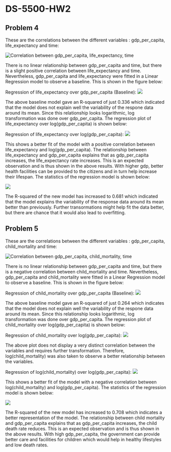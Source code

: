 # DS-5500-HW2

## Problem 4

These are the correlations between the different variables : gdp_per_capita, life_expectancy and time:

![Correlation between gdp_per_capita, life_expectancy, time](images/income_life_corr.png)

There is no linear relationship between gdp_per_capita and time, but there is a slight positive correlation between life_expectancy and time. Nevertheless, gdp_per_capita and life_expectancy were fitted in a Linear Regression model to observe a baseline. This is shown in the figure below:

Regression of life_expectancy over gdp_per_capita (Baseline):
![](images/reg_income_life.png)

The above baseline model gave an R-squared of just 0.336 which indicated that the model does not explain well the variability of the respone data around its mean. Since this relationship looks logarithmic, log transformation was done over gdp_per_capita. The regression plot of life_expectancy over log(gdp_per_capita) is shown below:

Regression of life_expectancy over log(gdp_per_capita):
![](images/reg_ln_income_life.png)

This shows a better fit of the model with a positive correlation between life_expectancy and log(gdp_per_capita). The relationship between life_expectancy and gdp_per_capita explains that as gdp_per_capita increases, the life_expectancy rate increases. This is an expected observation and is thus shown in the above results. With higher gdp, better health facilities can be provided to the citizens and in turn help increase their lifespan.
The statistics of the regression model is shown below:

![](images/income_life_summary.png)

The R-squared of the new model has increased to 0.681 which indicated that the model explains the variability of the response data around its mean better than previously. Further transormations might help fit the data better, but there are chance that it would also lead to overfitting.

## Problem 5

These are the correlations between the different variables : gdp_per_capita, child_mortality and time:

![Correlation between gdp_per_capita, child_mortality, time](images/income_mortality_corr.png)

There is no linear relationship between gdp_per_capita and time, but there is a negative correlation between child_mortality and time. Nevertheless, gdp_per_capita and child_mortality were fitted in a Linear Regression model to observe a baseline. This is shown in the figure below:

Regression of child_mortality over gdp_per_capita (Baseline):
![](images/reg_income_mortality.png)

The above baseline model gave an R-squared of just 0.264 which indicates that the model does not explain well the variability of the respone data around its mean. Since this relationship looks logarithmic, log transformation was done over gdp_per_capita. The regression plot of child_mortality over log(gdp_per_capita) is shown below:

Regression of child_mortality over log(gdp_per_capita):
![](images/reg_ln_income_mortality.png)

The above plot does not display a very distinct correlation between the variables and requires further transformation. Therefore, log(child_mortality) was also taken to observe a better relationship between the variables.

Regression of log(child_mortality) over log(gdp_per_capita):
![](images/reg_ln_income_ln_mortality.png)

This shows a better fit of the model with a negative correlation between log(child_mortality) and log(gdp_per_capita). The statistics of the regression model is shown below:

![](images/income_mortality_summary.png)

The R-squared of the new model has increased to 0.708 which indicates a better representation of the model. 
The relationship between child mortality and gdp_per_capita explains that as gdp_per_capita increases, the child death rate reduces. This is an expected observation and is thus shown in the above results. With high gdp_per_capita, the government can provide better care and facilities for children which would help in healthy lifestyles and low death rates.
